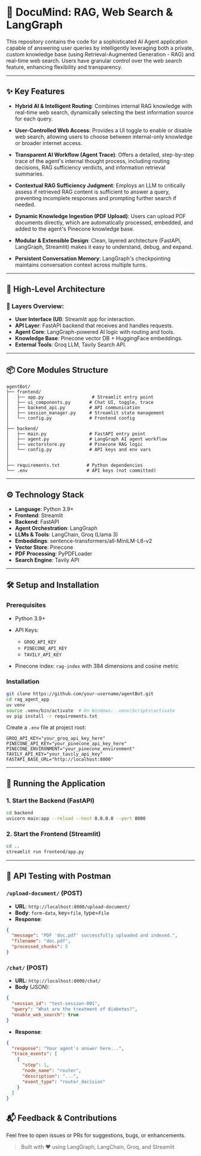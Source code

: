 # 🤖 DocuMind: RAG, Web Search & LangGraph


This repository contains the code for a sophisticated AI Agent application capable of answering user queries by intelligently leveraging both a private, custom knowledge base (using Retrieval-Augmented Generation - RAG) and real-time web search. Users have granular control over the web search feature, enhancing flexibility and transparency.

---

## ✨ Key Features

- **Hybrid AI & Intelligent Routing**: Combines internal RAG knowledge with real-time web search, dynamically selecting the best information source for each query.

- **User-Controlled Web Access**: Provides a UI toggle to enable or disable web search, allowing users to choose between internal-only knowledge or broader internet access.

- **Transparent AI Workflow (Agent Trace)**: Offers a detailed, step-by-step trace of the agent's internal thought process, including routing decisions, RAG sufficiency verdicts, and information retrieval summaries.

- **Contextual RAG Sufficiency Judgment**: Employs an LLM to critically assess if retrieved RAG content is sufficient to answer a query, preventing incomplete responses and prompting further search if needed.

- **Dynamic Knowledge Ingestion (PDF Upload)**: Users can upload PDF documents directly, which are automatically processed, embedded, and added to the agent's Pinecone knowledge base.

- **Modular & Extensible Design**: Clean, layered architecture (FastAPI, LangGraph, Streamlit) makes it easy to understand, debug, and expand.

- **Persistent Conversation Memory**: LangGraph's checkpointing maintains conversation context across multiple turns.

---

## 🚀 High-Level Architecture

### 🧩 Layers Overview:

- **User Interface (UI)**: Streamlit app for interaction.
- **API Layer**: FastAPI backend that receives and handles requests.
- **Agent Core**: LangGraph-powered AI logic with routing and tools.
- **Knowledge Base**: Pinecone vector DB + HuggingFace embeddings.
- **External Tools**: Groq LLM, Tavily Search API.

---

## 📦 Core Modules Structure

```
agentBot/
├── frontend/
│   ├── app.py                  # Streamlit entry point
│   ├── ui_components.py       # Chat UI, toggle, trace
│   ├── backend_api.py         # API communication
│   ├── session_manager.py     # Streamlit state management
│   └── config.py              # Frontend config
│
├── backend/
│   ├── main.py                # FastAPI entry point
│   ├── agent.py               # LangGraph AI agent workflow
│   ├── vectorstore.py         # Pinecone RAG logic
│   └── config.py              # API keys and env vars
│
│
├── requirements.txt          # Python dependencies
└── .env                      # API keys (not committed)
```

---

## ⚙️ Technology Stack

- **Language**: Python 3.9+
- **Frontend**: Streamlit
- **Backend**: FastAPI
- **Agent Orchestration**: LangGraph
- **LLMs & Tools**: LangChain, Groq (Llama 3)
- **Embeddings**: sentence-transformers/all-MiniLM-L6-v2
- **Vector Store**: Pinecone
- **PDF Processing**: PyPDFLoader
- **Search Engine**: Tavily API

---

## 🛠️ Setup and Installation

### Prerequisites

- Python 3.9+
- API Keys:

  - `GROQ_API_KEY`
  - `PINECONE_API_KEY`
  - `TAVILY_API_KEY`

- Pinecone index: `rag-index` with 384 dimensions and cosine metric

### Installation

```bash
git clone https://github.com/your-username/agentBot.git
cd rag_agent_app
uv venv
source .venv/bin/activate  # On Windows: .venv\Scripts\activate
uv pip install -r requirements.txt
```

Create a `.env` file at project root:

```dotenv
GROQ_API_KEY="your_groq_api_key_here"
PINECONE_API_KEY="your_pinecone_api_key_here"
PINECONE_ENVIRONMENT="your_pinecone_environment"
TAVILY_API_KEY="your_tavily_api_key"
FASTAPI_BASE_URL="http://localhost:8000"
```

---

## 🏃 Running the Application

### 1. Start the Backend (FastAPI)

```bash
cd backend
uvicorn main:app --reload --host 0.0.0.0 --port 8000
```

### 2. Start the Frontend (Streamlit)

```bash
cd ..
streamlit run frontend/app.py
```

---

## 🧪 API Testing with Postman

### `/upload-document/` (POST)

- **URL**: `http://localhost:8000/upload-document/`
- **Body**: `form-data`, key=`file`, type=`File`
- **Response**:

```json
{
  "message": "PDF 'doc.pdf' successfully uploaded and indexed.",
  "filename": "doc.pdf",
  "processed_chunks": 5
}
```

### `/chat/` (POST)

- **URL**: `http://localhost:8000/chat/`
- **Body** (JSON):

```json
{
  "session_id": "test-session-001",
  "query": "What are the treatment of diabetes?",
  "enable_web_search": true
}
```

- **Response**:

```json
{
  "response": "Your agent's answer here...",
  "trace_events": [
    {
      "step": 1,
      "node_name": "router",
      "description": "...",
      "event_type": "router_decision"
    }
  ]
}
```

## 📬 Feedback & Contributions

Feel free to open issues or PRs for suggestions, bugs, or enhancements.

> Built with ❤️ using LangGraph, LangChain, Groq, and Streamlit
